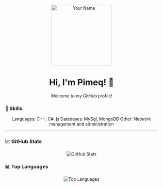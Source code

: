 <p align="center">
  <img src="https://github.com/Pimeq.png" alt="Your Name" width="200px">
</p>

<h1 align="center">Hi, I'm Pimeq! 👋</h1>

<p align="center">
  Welcome to my GitHub profile!
</p>

<h3>🚀 Skills</h3>

<p align="center">
  Languages: C++, C#, js
  Databases: MySql, MongoDB
  Other: Network management and administration
</p>

---

<h3>📈 GitHub Stats</h3>

<p align="center">
  <img src="https://github-readme-stats.vercel.app/api?username=Pimeq&show_icons=true&theme=dark" alt="GitHub Stats">
</p>

<h3>📊 Top Languages</h3>

<p align="center">
  <img src="https://github-readme-stats.vercel.app/api/top-langs/?username=Pimeq&layout=compact&theme=dark" alt="Top Languages">
</p>
